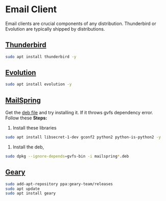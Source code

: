 # Email Client
Email clients are crucial components of any distribution. Thunderbird or Evolution are typically shipped by distributions.

## [Thunderbird](https://www.thunderbird.net/en-US/)
```bash
sudo apt install thunderbird -y
```
## [Evolution](https://help.gnome.org/users/evolution/stable/)
```bash
sudo apt install evolution -y
```
## [MailSpring](https://getmailspring.com/)
Get the [deb file](https://github.com/Foundry376/Mailspring/releases) and try installing it. 
If it throws gvfs dependency error. Follow these **Steps:**
1. Install these libraries
```bash
sudo apt install libsecret-1-dev gconf2 python2 python-is-python2 -y
```
1. Install the deb,
```bash
sudo dpkg --ignore-depends=gvfs-bin -i mailspring*.deb
```
## [Geary](https://wiki.gnome.org/Apps/Geary)
```bash
sudo add-apt-repository ppa:geary-team/releases
sudo apt update
sudo apt install geary
```